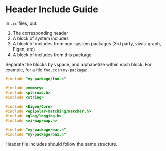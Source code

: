 # Header Include Guide

In `.cc` files, put:

1. The corresponding header
2. A block of system includes
3. A block of includes from non-system packages (3rd party, viwls-graph, Eigen, etc)
4. A block of includes from this package

Separate the blocks by vspace, and alphabetize within each block. For example, for a file `foo.cc` in `my-package`:

```cpp
#include "my-package/foo.h" 

#include <memory>
#include <pthread.h>
#include <string>

#include <Eigen/Core>
#include <epipolar-matching/matcher.h>
#include <glog/logging.h>
#include <vi-map/map.h>

#include "my-package/bar.h"
#include "my-package/baz.h"
```

Header file includes should follow the same structure. 
